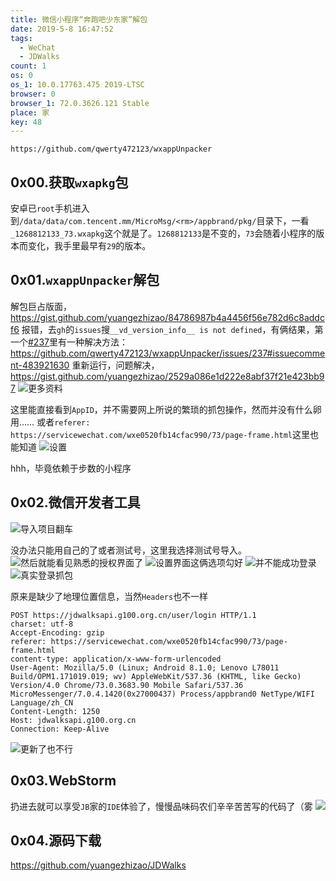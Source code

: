 ```yaml
---
title: 微信小程序“奔跑吧少东家”解包
date: 2019-5-8 16:47:52
tags:
  - WeChat
  - JDWalks
count: 1
os: 0
os_1: 10.0.17763.475 2019-LTSC
browser: 0
browser_1: 72.0.3626.121 Stable
place: 家
key: 48
---
```

    https://github.com/qwerty472123/wxappUnpacker
<!-- more -->

## 0x00.获取`wxapkg`包
安卓已`root`手机进入到`/data/data/com.tencent.mm/MicroMsg/<rm>/appbrand/pkg/`目录下，一看`_1268812133_73.wxapkg`这个就是了。`1268812133`是不变的，`73`会随着小程序的版本而变化，我手里最早有`29`的版本。

## 0x01.`wxappUnpacker`解包
解包巨占版面，https://gist.github.com/yuangezhizao/84786987b4a4456f56e782d6c8addcf6
报错，去`gh`的`issues`搜`__vd_version_info__ is not defined`，有俩结果，第一个[#237](https://github.com/qwerty472123/wxappUnpacker/issues/237)里有一种解决方法：https://github.com/qwerty472123/wxappUnpacker/issues/237#issuecomment-483921630
重新运行，问题解决，https://gist.github.com/yuangezhizao/2529a086e1d222e8abf37f21e423bb97
![更多资料](https://i1.yuangezhizao.cn/Lenovo-Z5/Screenshot_2019-05-08-17-11-39-1005645939.png!webp)

这里能直接看到`AppID`，并不需要网上所说的繁琐的抓包操作，然而并没有什么卵用……
或者`referer: https://servicewechat.com/wxe0520fb14cfac990/73/page-frame.html`这里也能知道
![设置](https://i1.yuangezhizao.cn/Lenovo-Z5/Screenshot_2019-05-08-17-15-58-1639594540.png!webp)

hhh，毕竟依赖于步数的小程序

## 0x02.微信开发者工具
![导入项目翻车](https://i1.yuangezhizao.cn/Win-10/20190508174224.jpg!webp)

没办法只能用自己的了或者测试号，这里我选择测试号导入。
![然后就能看见熟悉的授权界面了](https://i1.yuangezhizao.cn/Win-10/20190508174815.jpg!webp)
![设置界面这俩选项勾好](https://i1.yuangezhizao.cn/Win-10/20190508175025.jpg!webp)
![并不能成功登录](https://i1.yuangezhizao.cn/Win-10/20190508175853.jpg!webp)
![真实登录抓包](https://i1.yuangezhizao.cn/Win-10/20190508180406.png!webp)

原来是缺少了地理位置信息，当然`Headers`也不一样
```
POST https://jdwalksapi.g100.org.cn/user/login HTTP/1.1
charset: utf-8
Accept-Encoding: gzip
referer: https://servicewechat.com/wxe0520fb14cfac990/73/page-frame.html
content-type: application/x-www-form-urlencoded
User-Agent: Mozilla/5.0 (Linux; Android 8.1.0; Lenovo L78011 Build/OPM1.171019.019; wv) AppleWebKit/537.36 (KHTML, like Gecko) Version/4.0 Chrome/73.0.3683.90 Mobile Safari/537.36 MicroMessenger/7.0.4.1420(0x27000437) Process/appbrand0 NetType/WIFI Language/zh_CN
Content-Length: 1250
Host: jdwalksapi.g100.org.cn
Connection: Keep-Alive
```
![更新了也不行](https://i1.yuangezhizao.cn/Win-10/20190508180747.jpg!webp)

## 0x03.WebStorm
扔进去就可以享受`JB`家的`IDE`体验了，慢慢品味码农们辛辛苦苦写的代码了（雾
![](https://i1.yuangezhizao.cn/Win-10/20190508183725.jpg!webp)

## 0x04.源码下载
https://github.com/yuangezhizao/JDWalks
